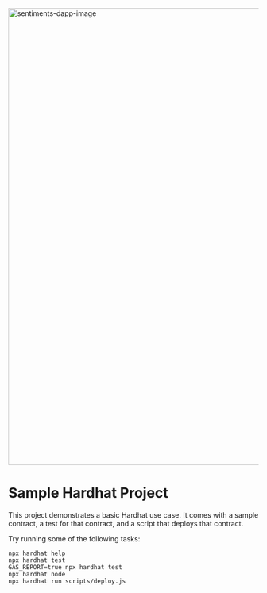 <img width="921" alt="sentiments-dapp-image" src="https://user-images.githubusercontent.com/89407497/217746630-9a51656e-a20d-49c7-9529-41de5cf4702f.png">

# Sample Hardhat Project

This project demonstrates a basic Hardhat use case. It comes with a sample contract, a test for that contract, and a script that deploys that contract.

Try running some of the following tasks:

```shell
npx hardhat help
npx hardhat test
GAS_REPORT=true npx hardhat test
npx hardhat node
npx hardhat run scripts/deploy.js
```
